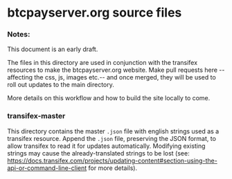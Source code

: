 # btcpayserver.org source files

### Notes:
This document is an early draft.

The files in this directory are used in conjunction with the transifex resources to make the btcpayserver.org website.
Make pull requests here --affecting the css, js, images etc.-- and once merged, they will be used to roll out updates to the main directory.

More details on this workflow and how to build the site locally to come. 

### transifex-master
This directory contains the master `.json` file with english strings used as a transifex resource.
Append the `.json` file, preserving the JSON format, to allow transifex to read it for updates automatically.
Modifying existing strings may cause the already-translated strings to be lost (see: https://docs.transifex.com/projects/updating-content#section-using-the-api-or-command-line-client for more details).
